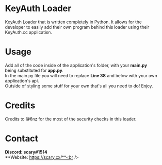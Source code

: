 # KeyAuth Loader
KeyAuth Loader that is written completely in Python. It allows for the developer to easily add their own program behind this loader using their KeyAuth.cc application.<br />
# Usage
Add all of the code inside of the application's folder, with your **main.py** being substituted for **app.py**.<br />
In the main.py file you will need to replace **Line 38** and below with your own application's api.<br />
Outside of styling some stuff for your own that's all you need to do! Enjoy.<br />
# Credits
Credits to @6nz for the most of the security checks in this loader.
# Contact
**Discord: scary#1514**<br />
**Website: https://scary.cx/**<br />
